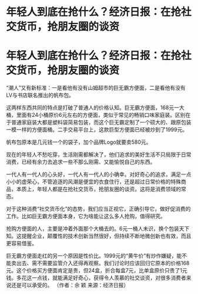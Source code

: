 # 年轻人到底在抢什么？经济日报：在抢社交货币，抢朋友圈的谈资

# 年轻人到底在抢什么？经济日报：在抢社交货币，抢朋友圈的谈资

“潮人”又有新标准：一是看他有没有山姆超市的巨无霸方便面，二是看他有没有LV与书店联名推出的帆布包。

这两样东西共同的特点是打破了普通人的价格认知。巨无霸方便面，168元一大桶，里面有24小桶原价6元左右的方便面，类似于常见的畅销口味家庭装。区别在于普通家庭装大都是塑料袋简易包装，而这个巨无霸定制了一个硕大的、跟原包装一模一样的方便面桶。二手交易平台上，这款巨型方便面已经被炒到了1999元。

帆布包原本是几元钱一个的袋子，加个品牌Logo就要卖580元。

现在的年轻人不愁吃穿，生活刚需都解决了，他们追求的美好生活不只局限于日常消费，已经有余力去追求一些不那么刚需、又能愉悦自己的东西。

一代人有一代人的心头好，一代人有一代人的小确幸。对好奇心的追求，满足一点小小的虚荣心，不管追逐的风潮是便宜的衣食住行，还是超过日常价格的特殊商品，本质上，年轻人都是在抢社交货币，抢朋友圈的谈资。这将是消费领域的常态。

对于这种消费“社交货币化”的态势，我们应当正视它，正确引导它，做好促消费的工作。比如巨无霸方便面本身，它为啥能让这么多人抢购，值得研究。

抢购方便面的人，主要是冲着外面那个大桶去的。6元一桶人未识，换个包装天下知。这提醒企业，颠覆性的技术创新当然很好，但持续不断地微创新也有效，而且更容易借鉴。

巨无霸方便面走红的另一个原因是性价比。1999元的“黄牛价”有炒作嫌疑，能不能卖出去、需不需要监管介入还得再观察。我们讨论时应该回归它原本的价格168元。这个价格买方便面肯定是贵，但24盒，折合每盒7元，比单盒原价只贵了1元钱。多花这一点钱，就能满足好奇心，获得令人羡慕的社交谈资，对很多消费者来说还是可以承受的。
（作者：佘 颖 来源：经济日报）


